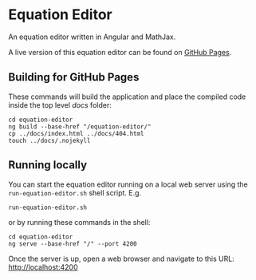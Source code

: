 # Equation Editor

An equation editor written in Angular and MathJax.

A live version of this equation editor can be found on [GitHub Pages](https://doraemoncito.github.io/equation-editor/).

## Building for GitHub Pages

These commands will build the application and place the compiled code inside the top level *docs* folder:  

```shell
cd equation-editor
ng build --base-href "/equation-editor/"
cp ../docs/index.html ../docs/404.html
touch ../docs/.nojekyll
```

## Running locally

You can start the equation editor running on a local web server using the `run-equation-editor.sh` shell script.  E.g.

```shell
run-equation-editor.sh
```

or by running these commands in the shell:

```shell
cd equation-editor
ng serve --base-href "/" --port 4200
```

Once the server is up, open a web browser and navigate to this URL: <http://localhost:4200>
